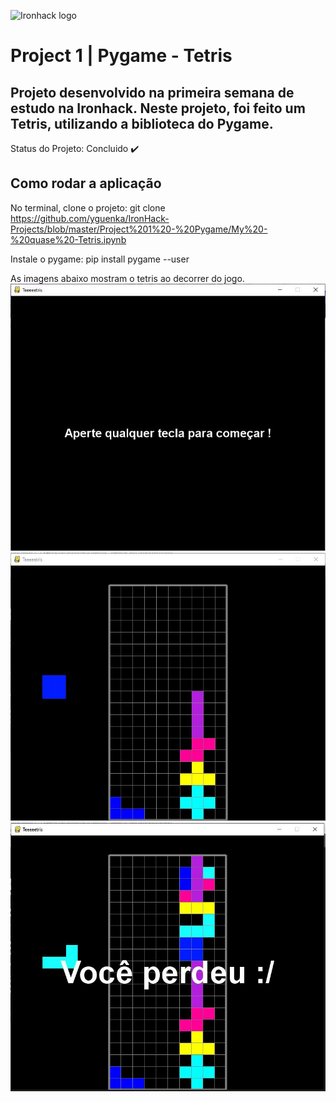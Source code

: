![Ironhack logo](https://i.imgur.com/1QgrNNw.png)

# Project 1 | Pygame - Tetris

## Projeto desenvolvido na primeira semana de estudo na Ironhack. Neste projeto, foi feito um Tetris, utilizando a biblioteca do Pygame.

Status do Projeto: Concluido :heavy_check_mark:

## Como rodar a aplicação
No terminal, clone o projeto:
git clone https://github.com/yguenka/IronHack-Projects/blob/master/Project%201%20-%20Pygame/My%20-%20quase%20-Tetris.ipynb

Instale o pygame:
pip install pygame --user 

As imagens abaixo mostram o tetris ao decorrer do jogo.
![1](Capturar1.JPG)
![2](Capturar2.JPG)
![3](Capturar3.JPG)

